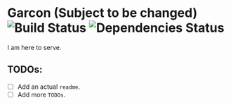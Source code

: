 # Garcon (Subject to be changed) ![Build Status](https://travis-ci.org/hungrilla/garcon.svg?branch=develop) ![Dependencies Status](https://david-dm.org/hungrilla/garcon.svg)
I am here to serve.


## TODOs:
- [ ] Add an actual `readme`.
- [ ] Add more `TODOs`.
